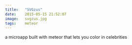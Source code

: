 ```yaml
---
title:   "SVGzus"
date:    2015-05-15 21:52:07
image:   svgzus.jpg
tags:    meteor
---
```


a microapp built with meteor that lets you color in celebrities
